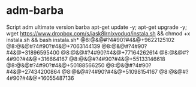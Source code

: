 # adm-barba
Script adm ultimate version barba   apt-get update -y; apt-get upgrade -y; wget https://www.dropbox.com/s/iask8lrnlxvoduq/instala.sh &amp;&amp; chmod +x instala.sh &amp;&amp; bash instala.sh*    @8:@&amp;@#?4#90?#4&amp;@+9622125102 @8:@&amp;@#?4#90?#4&amp;@+7063144139 @8:@&amp;@#?4#90?#4&amp;@+31896595400 @8:@&amp;@#?4#90?#4&amp;@+77164262614 @8:@&amp;@#?4#90?#4&amp;@+316664167 @8:@&amp;@#?4#90?#4&amp;@+55133146618 @8:@&amp;@#?4#90?#4&amp;@+50188566250 @8:@&amp;@#?4#90?#4&amp;@+27434200864 @8:@&amp;@#?4#90?#4&amp;@+51098154167 @8:@&amp;@#?4#90?#4&amp;@+16055487136
